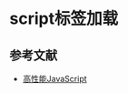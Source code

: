 # script标签加载

## 参考文献

- <a href="https://ddxg638.github.io/2019/08/21/highPerformanceJavascript/" target = "_blank">高性能JavaScript</a>